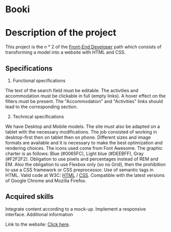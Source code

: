 # Booki

# Description of the project

This project is the n ° 2 of the [Front-End Developer](https://openclassrooms.com/fr/paths/516-developpeur-dapplication-javascript-react) path which consists of transforming a model into a website with HTML and CSS.

## Specifications

1. Functional specifications

The text of the search field must be editable.
The activities and accommodation must be clickable in full (empty links).
A hover effect on the filters must be present.
The "Accommodation" and "Activities" links should lead to the corresponding section.

2. Technical specifications

We have Desktop and Mobile models. The site must also be adapted on a tablet with the necessary modifications. The job consisted of working in desktop-first then on tablet then on phone.
Different sizes and image formats are available and it is necessary to make the best optimization and rendering choices.
The icons used come from Font Awesome.
The graphic charter is as follows: Blue (#0065FC), Light blue (#DEEBFF), Gray (#F2F2F2).
Obligation to use pixels and percentages instead of REM and EM. Also the obligation to use Flexbox only (so no Grid), then the prohibition to use a CSS framework or CSS preprocessor.
Use of semantic tags in HTML.
Valid code at W3C: [HTML](https://validator.w3.org/nu/) / [CSS](https://jigsaw.w3.org/css-validator/).
Compatible with the latest versions of Google Chrome and Mozilla Firefox.

## Acquired skills

Integrate content according to a mock-up.
Implement a responsive interface.
Additional information

Link to the website: [Click here]().